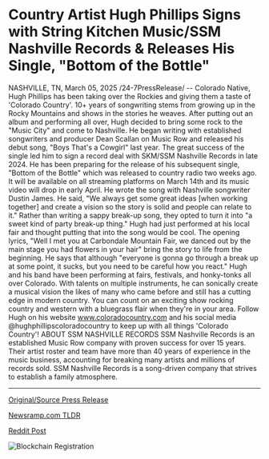 # Country Artist Hugh Phillips Signs with String Kitchen Music/SSM Nashville Records & Releases His Single, "Bottom of the Bottle"

NASHVILLE, TN, March 05, 2025 /24-7PressRelease/ -- Colorado Native, Hugh Phillips has been taking over the Rockies and giving them a taste of 'Colorado Country'. 10+ years of songwriting stems from growing up in the Rocky Mountains and shows in the stories he weaves. After putting out an album and performing all over, Hugh decided to bring some rock to the "Music City" and come to Nashville. He began writing with established songwriters and producer Dean Scallan on Music Row and released his debut song, "Boys That's a Cowgirl" last year. The great success of the single led him to sign a record deal with SKM/SSM Nashville Records in late 2024.  He has been preparing for the release of his subsequent single, "Bottom of the Bottle" which was released to country radio two weeks ago. It will be available on all streaming platforms on March 14th and its music video will drop in early April. He wrote the song with Nashville songwriter Dustin James. He said, "We always get some great ideas [when working together] and create a vision so the story is solid and people can relate to it." Rather than writing a sappy break-up song, they opted to turn it into "a sweet kind of party break-up thing."  Hugh had just performed at his local fair and thought putting that into the song would be cool. The opening lyrics, "Well I met you at Carbondale Mountain Fair, we danced out by the main stage you had flowers in your hair" bring the story to life from the beginning. He says that although "everyone is gonna go through a break up at some point, it sucks, but you need to be careful how you react."   Hugh and his band have been performing at fairs, festivals, and honky-tonks all over Colorado. With talents on multiple instruments, he can sonically create a musical vision the likes of many who came before and still has a cutting edge in modern country. You can count on an exciting show rocking country and western with a bluegrass flair when they're in your area.   Follow Hugh on his website www.coloradocountry.com and his social media @hughphillipscoloradocountry to keep up with all things 'Colorado Country'!  ABOUT SSM NASHVILLE RECORDS SSM Nashville Records is an established Music Row company with proven success for over 15 years. Their artist roster and team have more than 40 years of experience in the music business, accounting for breaking many artists and millions of records sold. SSM Nashville Records is a song-driven company that strives to establish a family atmosphere. 

---

[Original/Source Press Release](https://www.24-7pressrelease.com/press-release/520297/country-artist-hugh-phillips-signs-with-string-kitchen-musicssm-nashville-records-releases-his-single-bottom-of-the-bottle)
                    

[Newsramp.com TLDR](https://newsramp.com/curated-news/colorado-native-hugh-phillips-signs-record-deal-with-skm-ssm-nashville-records/5f41af61ae8db359376f8187edc7ea1f) 

 



[Reddit Post](https://www.reddit.com/r/Lifestyle_Culture/comments/1j3yh35/colorado_native_hugh_phillips_signs_record_deal/) 



![Blockchain Registration](https://cdn.newsramp.app/24-7PressRelease/qrcode/253/5/dunecBe2.webp)